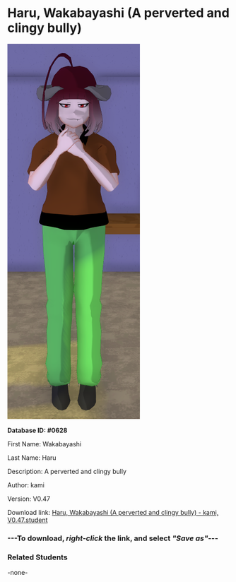 # Haru, Wakabayashi (A perverted and clingy bully)

<img src="../../Files/Images/Haru, Wakabayashi (A perverted and clingy bully).png" title="Haru, Wakabayashi (A perverted and clingy bully) - kami, V0.47">

**Database ID: #0628**

First Name: Wakabayashi

Last Name: Haru

Description: A perverted and clingy bully

Author: kami

Version: V0.47

Download link: <a href="https://raw.githubusercontent.com/Arbiter1223/Daigaku-Gurashi-Custom-Students/master/Files/Student%20Files/Haru%2C%20Wakabayashi%20(A%20perverted%20and%20clingy%20bully)%20-%20kami%2C%20V0.47.student">Haru, Wakabayashi (A perverted and clingy bully) - kami, V0.47.student</a>

### ---**To download, _right-click_ the link, and select _"Save as"_**---

### Related Students

-none-

